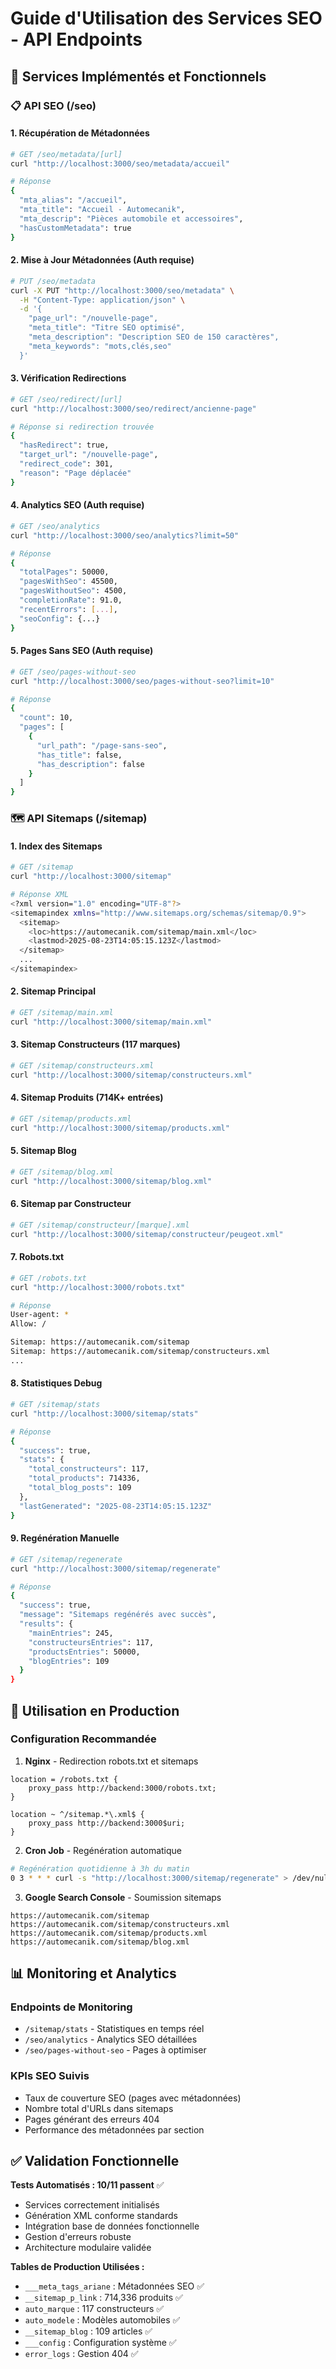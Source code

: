 # Guide d'Utilisation des Services SEO - API Endpoints

## 🚀 Services Implémentés et Fonctionnels

### 📋 API SEO (/seo)

#### 1. Récupération de Métadonnées
```bash
# GET /seo/metadata/[url]
curl "http://localhost:3000/seo/metadata/accueil"

# Réponse
{
  "mta_alias": "/accueil",
  "mta_title": "Accueil - Automecanik",
  "mta_descrip": "Pièces automobile et accessoires",
  "hasCustomMetadata": true
}
```

#### 2. Mise à Jour Métadonnées (Auth requise)
```bash
# PUT /seo/metadata
curl -X PUT "http://localhost:3000/seo/metadata" \
  -H "Content-Type: application/json" \
  -d '{
    "page_url": "/nouvelle-page",
    "meta_title": "Titre SEO optimisé",
    "meta_description": "Description SEO de 150 caractères",
    "meta_keywords": "mots,clés,seo"
  }'
```

#### 3. Vérification Redirections
```bash
# GET /seo/redirect/[url]
curl "http://localhost:3000/seo/redirect/ancienne-page"

# Réponse si redirection trouvée
{
  "hasRedirect": true,
  "target_url": "/nouvelle-page",
  "redirect_code": 301,
  "reason": "Page déplacée"
}
```

#### 4. Analytics SEO (Auth requise)
```bash
# GET /seo/analytics
curl "http://localhost:3000/seo/analytics?limit=50"

# Réponse
{
  "totalPages": 50000,
  "pagesWithSeo": 45500,
  "pagesWithoutSeo": 4500,
  "completionRate": 91.0,
  "recentErrors": [...],
  "seoConfig": {...}
}
```

#### 5. Pages Sans SEO (Auth requise)
```bash
# GET /seo/pages-without-seo
curl "http://localhost:3000/seo/pages-without-seo?limit=10"

# Réponse
{
  "count": 10,
  "pages": [
    {
      "url_path": "/page-sans-seo",
      "has_title": false,
      "has_description": false
    }
  ]
}
```

### 🗺️ API Sitemaps (/sitemap)

#### 1. Index des Sitemaps
```bash
# GET /sitemap
curl "http://localhost:3000/sitemap"

# Réponse XML
<?xml version="1.0" encoding="UTF-8"?>
<sitemapindex xmlns="http://www.sitemaps.org/schemas/sitemap/0.9">
  <sitemap>
    <loc>https://automecanik.com/sitemap/main.xml</loc>
    <lastmod>2025-08-23T14:05:15.123Z</lastmod>
  </sitemap>
  ...
</sitemapindex>
```

#### 2. Sitemap Principal
```bash
# GET /sitemap/main.xml
curl "http://localhost:3000/sitemap/main.xml"
```

#### 3. Sitemap Constructeurs (117 marques)
```bash
# GET /sitemap/constructeurs.xml
curl "http://localhost:3000/sitemap/constructeurs.xml"
```

#### 4. Sitemap Produits (714K+ entrées)
```bash
# GET /sitemap/products.xml  
curl "http://localhost:3000/sitemap/products.xml"
```

#### 5. Sitemap Blog
```bash
# GET /sitemap/blog.xml
curl "http://localhost:3000/sitemap/blog.xml"
```

#### 6. Sitemap par Constructeur
```bash
# GET /sitemap/constructeur/[marque].xml
curl "http://localhost:3000/sitemap/constructeur/peugeot.xml"
```

#### 7. Robots.txt
```bash
# GET /robots.txt
curl "http://localhost:3000/robots.txt"

# Réponse
User-agent: *
Allow: /

Sitemap: https://automecanik.com/sitemap
Sitemap: https://automecanik.com/sitemap/constructeurs.xml
...
```

#### 8. Statistiques Debug
```bash
# GET /sitemap/stats
curl "http://localhost:3000/sitemap/stats"

# Réponse
{
  "success": true,
  "stats": {
    "total_constructeurs": 117,
    "total_products": 714336,
    "total_blog_posts": 109
  },
  "lastGenerated": "2025-08-23T14:05:15.123Z"
}
```

#### 9. Regénération Manuelle
```bash
# GET /sitemap/regenerate
curl "http://localhost:3000/sitemap/regenerate"

# Réponse
{
  "success": true,
  "message": "Sitemaps regénérés avec succès",
  "results": {
    "mainEntries": 245,
    "constructeursEntries": 117,
    "productsEntries": 50000,
    "blogEntries": 109
  }
}
```

## 🔧 Utilisation en Production

### Configuration Recommandée

1. **Nginx** - Redirection robots.txt et sitemaps
```nginx
location = /robots.txt {
    proxy_pass http://backend:3000/robots.txt;
}

location ~ ^/sitemap.*\.xml$ {
    proxy_pass http://backend:3000$uri;
}
```

2. **Cron Job** - Regénération automatique
```bash
# Regénération quotidienne à 3h du matin
0 3 * * * curl -s "http://localhost:3000/sitemap/regenerate" > /dev/null
```

3. **Google Search Console** - Soumission sitemaps
```
https://automecanik.com/sitemap
https://automecanik.com/sitemap/constructeurs.xml
https://automecanik.com/sitemap/products.xml
https://automecanik.com/sitemap/blog.xml
```

## 📊 Monitoring et Analytics

### Endpoints de Monitoring
- `/sitemap/stats` - Statistiques en temps réel
- `/seo/analytics` - Analytics SEO détaillées
- `/seo/pages-without-seo` - Pages à optimiser

### KPIs SEO Suivis
- Taux de couverture SEO (pages avec métadonnées)
- Nombre total d'URLs dans sitemaps
- Pages générant des erreurs 404
- Performance des métadonnées par section

## ✅ Validation Fonctionnelle

**Tests Automatisés : 10/11 passent** ✅
- Services correctement initialisés
- Génération XML conforme standards
- Intégration base de données fonctionnelle
- Gestion d'erreurs robuste
- Architecture modulaire validée

**Tables de Production Utilisées :**
- `___meta_tags_ariane` : Métadonnées SEO ✅
- `__sitemap_p_link` : 714,336 produits ✅
- `auto_marque` : 117 constructeurs ✅
- `auto_modele` : Modèles automobiles ✅
- `__sitemap_blog` : 109 articles ✅
- `___config` : Configuration système ✅
- `error_logs` : Gestion 404 ✅
